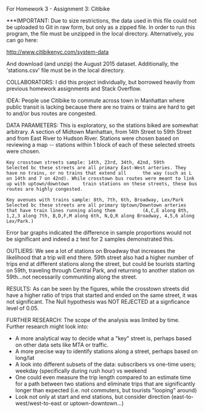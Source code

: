 For Homework 3 - Assignment 3: Citibike

***IMPORTANT: Due to size restrictions, the data used in this file could not be uploaded to Git in raw form, but only as a zipped file. In order to run this program, the file must be unzipped in the local directory. Alternatively, you can go here:

http://www.citibikenyc.com/system-data

And download (and unzip) the August 2015 dataset.
Additionally, the 'stations.csv' file must be in the local directory.

COLLABORATORS:
I did this project individually, but borrowed heavily from previous homework assignments and Stack Overflow.

IDEA: People use Citibike to commute across town in Manhattan where public transit is lacking because there are no trains or trains are hard to get to and/or bus routes are congested.

DATA PARAMETERS: This is exploratory, so the stations biked are somewhat arbitrary. A section of Midtown Manhattan, from 14th Street to 59th Street and from East River to Hudson River. Stations were chosen based on reviewing a map -- stations within 1 block of each of these selected streets were chosen.

    Key crosstown streets sample: 14th, 23rd, 34th, 42nd, 59th
    Selected bc these streets are all primary East-West arteries. They have no trains, or no trains that extend all      the way (such as L on 14th and 7 on 42nd). While crosstown bus routes were meant to link up with uptown/downtown     train stations on these streets, these bus routes are highly congested.

    Key avenues with trains sample: 8th, 7th, 6th, Broadway, Lex/Park
    Selected bc these streets are all primary Uptown/Downtown arteries that have train lines running along them          (A,C,E along 8th, 1,2,3 along 7th, B,D,F,M along 6th, N,Q,R along Broadway, 4,5,6 along Lex/Park.) 

Error bar graphs indicated the difference in sample proportions would not be significant and indeed a z test for 2 samples demonstrated this.

OUTLIERS:
We see a lot of stations on Broadway that increases the likelihood that a trip will end there. 59th street also had a higher number of trips end at different stations along the street, but could be tourists starting on 59th, traveling through Central Park, and returning to another station on 59th...not necessarily communiting along the street.

RESULTS:
As can be seen by the figures, while the crosstown streets did have a higher ratio of trips that started and ended on the same street, it was not significant. The Null hypothesis was NOT REJECTED at a signficance level of 0.05.

FURTHER RESEARCH:
The scope of the analysis was limited by time. Further research might look into:
- A more analytical way to decide what a "key" street is, perhaps based on other data sets like MTA or traffic.
- A more precise way to identify stations along a street, perhaps based on long/lat
- A look into different subsets of the data: subscribers vs one-time users; weekday (specifically during rush hour) vs weekend
- One could even measure the trip length compared to an estimate time for a path between two stations and eliminate trips that are significantly longer than expected (i.e. not commuters, but tourists "looping" around)
- Look not only at start and end stations, but consider direction (east-to-west/west-to-east or uptown-downtown...)
